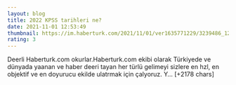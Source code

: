 ```yaml
--- 
layout: blog
title: 2022 KPSS tarihleri ne?
date: 2021-11-01 12:53:49
thumbnail: https://im.haberturk.com/2021/11/01/ver1635771229/3239486_1200x627.jpg
rating: 3
---
```

Deerli Haberturk.com okurlar.Haberturk.com ekibi olarak Türkiyede ve dünyada yaanan ve haber deeri tayan her türlü gelimeyi sizlere en hzl, en objektif ve en doyurucu ekilde ulatrmak için çalyoruz. Y… [+2178 chars]